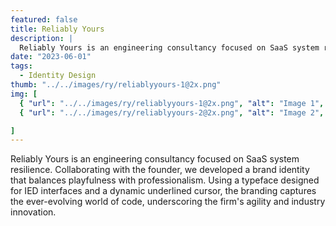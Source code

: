 ```yaml
---
featured: false
title: Reliably Yours
description: |
  Reliably Yours is an engineering consultancy focused on SaaS system resilience.
date: "2023-06-01"
tags:
  - Identity Design
thumb: "../../images/ry/reliablyyours-1@2x.png"
img: [
  { "url": "../../images/ry/reliablyyours-1@2x.png", "alt": "Image 1", "layout": "full" },
  { "url": "../../images/ry/reliablyyours-2@2x.png", "alt": "Image 2", "layout": "full" },

]
---
```


Reliably Yours is an engineering consultancy focused on SaaS system resilience. Collaborating with the founder, we developed a brand identity that balances playfulness with professionalism. Using a typeface designed for IED interfaces and a dynamic underlined cursor, the branding captures the ever-evolving world of code, underscoring the firm's agility and industry innovation.
